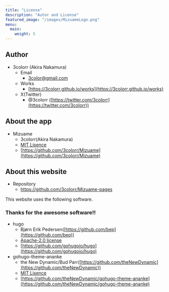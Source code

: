 ```yaml
---
title: "License"
description: "Autor and License"
featured_image: "/images/MizuameLogo.png"
menu:
  main:
    weight: 5
---
```


## Author
- 3colorr (Akira Nakamura)
  - Email
    - 3color@gmail.com
  - Works
    - [https://3colorr.github.io/works](https://3colorr.github.io/works)
  - X(Twitter)
    - @3colorr ([https://twitter.com/3colorr](https://twitter.com/3colorr))

## About the app
- Mizuame
  - 3colorr(Akira Nakamura)
  - [MIT Lisence](https://github.com/3colorr/Mizuame/blob/main/LICENSE)
  - [https://github.com/3colorr/Mizuame](https://github.com/3colorr/Mizuame)

## About this website
- Repository
  - https://github.com/3colorr/Mizuame-pages

  
This website uses the following software.  

### Thanks for the awesome software!!
- hugo
  - Bjørn Erik Pedersen([https://github.com/bep](https://github.com/bep))
  - [Apache-2.0 license](https://github.com/gohugoio/hugo/blob/master/LICENSE)
  - [https://github.com/gohugoio/hugo](https://github.com/gohugoio/hugo) 
- gohugo-theme-ananke
  - the New Dynamic/Bud Parr([https://github.com/theNewDynamic](https://github.com/theNewDynamic))
  - [MIT Lisence](https://github.com/theNewDynamic/gohugo-theme-ananke/blob/master/LICENSE.md)
  - [https://github.com/theNewDynamic/gohugo-theme-ananke](https://github.com/theNewDynamic/gohugo-theme-ananke)
